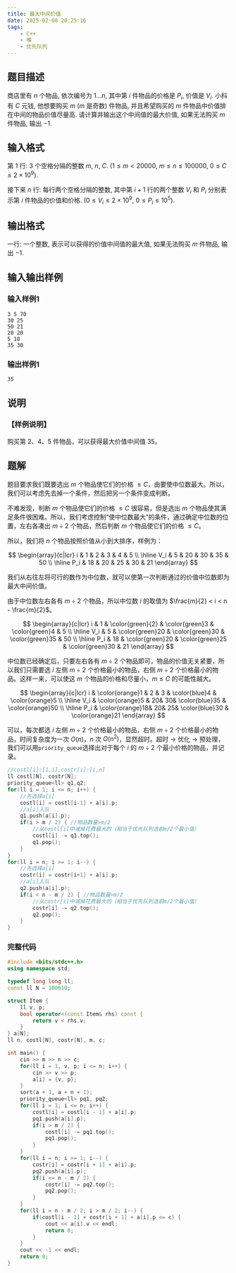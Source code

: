 ```yaml
---
title: 最大中间价值
date: 2025-02-08 20:25:16
tags:
    - C++
    - 堆
    - 优先队列
---
```


## 题目描述

商店里有 $n$ 个物品, 依次编号为 $1 \ldots n$, 其中第 $i$ 件物品的价格是 $P_i$, 价值是 $V_i$. 小科有 $C$ 元钱, 他想要购买 $m$ ($m$ 是奇数) 件物品, 并且希望购买的 $m$ 件物品中价值排在中间的物品价值尽量高. 请计算并输出这个中间值的最大价值, 如果无法购买 $m$ 件物品, 输出 $-1$.

## 输入格式

第 $1$ 行: $3$ 个空格分隔的整数 $m$, $n$, $C$. ($1 \leq m < 20000$, $m \leq n \leq 100000$, $0 \leq C \leq 2 \times 10^9$).

接下来 $n$ 行: 每行两个空格分隔的整数, 其中第 $i+1$ 行的两个整数 $V_i$ 和 $P_i$ 分别表示第 $i$ 件物品的价值和价格. ($0 \leq V_i \leq 2 \times 10^9$, $0 \leq P_i \leq 10^5$).

## 输出格式

一行: 一个整数, 表示可以获得的价值中间值的最大值, 如果无法购买 $m$ 件物品, 输出 $-1$.

## 输入输出样例

### 输入样例1

```plaintext
3 5 70
30 25
50 21
20 20
5 18
35 30
```

### 输出样例1

```plaintext
35
```

## 说明

### 【样例说明】

购买第 $2、4、5$ 件物品，可以获得最大价值中间值 $35$。

## 题解

题目要求我们既要选出 $m$ 个物品使它们的价格 $\leq C$，由要使中位数最大。所以，我们可以考虑先去掉一个条件，然后把另一个条件变成判断。

不难发现，判断 $m$ 个物品使它们的价格 $\leq C$ 很容易，但是选出 $m$ 个物品使其满足条件很困难。所以，我们考虑控制“使中位数最大”的条件，通过确定中位数的位置，左右各凑出 $m \div 2$ 个物品，然后判断 $m$ 个物品使它们的价格 $\leq C$。

所以，我们将 $n$ 个物品按照价值从小到大排序，样例为：

$$
\begin{array}{c|lcr}
i & 1 & 2 & 3 & 4 & 5 \\
\hline
V_i         & 5 & 20 & 30 & 35 & 50 \\
\hline
P_i         & 18 & 20 & 25 & 30 & 21
\end{array}
$$

我们从右往左将可行的数作为中位数，就可以使第一次判断通过的价值中位数即为最大中间价值。

由于中位数左右各有 $m \div 2$ 个物品，所以中位数 $i$ 的取值为 $\frac{m}{2} < i < n - \frac{m}{2}$。

$$
\begin{array}{c|lcr}
i   & 1 & \color{green}{2} & \color{green}3 & \color{green}4 & 5 \\
\hline
V_i & 5 & \color{green}20 & \color{green}30 & \color{green}35 & 50 \\
\hline
P_i & 18 & \color{green}20 & \color{green}25 & \color{green}30 & 21
\end{array}
$$

中位数已经确定后，只要左右各有 $m \div 2$ 个物品即可，物品的价值无关紧要，所以我们只需要选 $i$ 左侧 $m \div 2$ 个价格最小的物品，右侧 $m \div 2$ 个价格最小的物品。这样一来，可以使这 $m$ 个物品的价格和尽量小，$m \leq C$ 的可能性越大。

$$
\begin{array}{c|lcr}
i   & \color{orange}1 & 2 & 3 & \color{blue}4 & \color{orange}5 \\
\hline
V_i & \color{orange}5 & 20& 30& \color{blue}35 & \color{orange}50 \\
\hline
P_i & \color{orange}18& 20& 25& \color{blue}30 & \color{orange}21
\end{array}
$$


可以，每次都选 $i$ 左侧 $m \div 2$ 个价格最小的物品，右侧 $m \div 2$ 个价格最小的物品，时间复杂度为一次 $O(n)$，$n$ 次 $O(n^2)$，显然超时。超时 $\to$ 优化 $\to$ 预处理，我们可以用`priority_queue`选择出对于每个 $i$ 的 $m \div 2$ 个最小价格的物品，并记录。

```c++
//costl[i]:[1,i],costr[i]:[i,n]
ll costl[N], costr[N];
priority_queue<ll> q1,q2;
for(ll i = 1; i <= n; i++) {
    //先选择a[i]
    costl[i] = costl[i-1] + a[i].p;
    //a[i]入队
    q1.push(a[i].p);
    if(i > m / 2) { //物品数量>m/2
        //从costl[i]中减掉花费最大的（相当于优先队列选前m/2个最小值）
        costl[i] -= q1.top();
        q1.pop();
    }
}
for(ll i = n; i >= 1; i--) {
    //先选择a[i]
    costr[i] = costr[i+1] + a[i].p;
    //a[i]入队
    q2.push(a[i].p);
    if(i < n - m / 2) { //物品数量>m/2
        //从costr[i]中减掉花费最大的（相当于优先队列选前m/2个最小值）
        costr[i] -= q2.top();
        q2.pop();
    }
}
```

### 完整代码

```c++
#include <bits/stdc++.h>
using namespace std;

typedef long long ll;
const ll N = 100010;

struct Item {
    ll v, p;
    bool operator<(const Item& rhs) const {
        return v < rhs.v;
    }
} a[N];
ll n, costl[N], costr[N], m, c;

int main() {
    cin >> m >> n >> c;
    for(ll i = 1, v, p; i <= n; i++) {
        cin >> v >> p;
        a[i] = {v, p};
    }
    sort(a + 1, a + n + 1);
    priority_queue<ll> pq1, pq2;
    for(ll i = 1; i <= n; i++) {
        costl[i] = costl[i - 1] + a[i].p;
        pq1.push(a[i].p);
        if(i > m / 2) {
            costl[i] -= pq1.top();
            pq1.pop();
        } 
    }
    for(ll i = n; i >= 1; i--) {
        costr[i] = costr[i + 1] + a[i].p;
        pq2.push(a[i].p);
        if(i <= n - m / 2) {
            costr[i] -= pq2.top();
            pq2.pop();
        } 
    }
    for(ll i = n - m / 2; i > m / 2; i--) {
        if(costl[i - 1] + costr[i + 1] + a[i].p <= c) {
            cout << a[i].v << endl;
            return 0;
        }
    }
    cout << -1 << endl;
    return 0;
}
```
